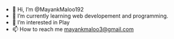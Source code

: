 - 👋 Hi, I’m @MayankMaloo192
- 🌱 I’m currently learning web developement and programming.
- 👀 I’m interested in Play
- 📫 How to reach me  mayankmaloo3@gmail.com

<!---
MayankMaloo192/MayankMaloo192 is a ✨ special ✨ repository because its `README.md` (this file) appears on your GitHub profile.
You can click the Preview link to take a look at your changes.
--->
